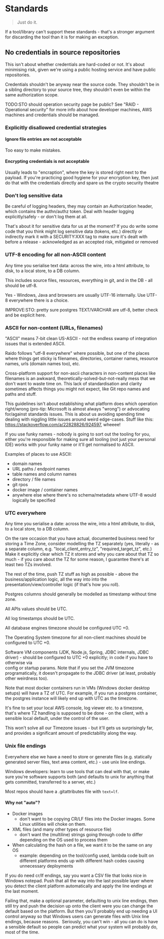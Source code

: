 
# Standards

> Just do it.

If a tool/library can't support these standards - that's a stronger argument for discarding the tool than it is for making an exception.

## No credentials in source repositories

This isn't about whether credentials are hard-coded or not.
It's about minimising risk, given we're using a public hosting service and
have public repositories.

Credentials shouldn't be anyway near the source code.
They shouldn't be in a sibling directory to your source tree,
they shouldn't even be within the same authorization scope.

TODO:STO should operation security page be public?
See "RAID - Operational security" for more info about how
developer machines, AWS machines and credentials should be managed.


### Explicitly disallowed credential strategies

#### Ignore file entries are not acceptable

Too easy to make mistakes.

#### Encrypting credentials is not acceptable

Usually leads to "encraption", where the key is stored right next to the
payload.
If you're practicing good hygiene for your encryption key, then just do that
with the credentials directly and spare us the crypto security theatre


### Don't log sensitive data

Be careful of logging headers, they may contain an Authorization header,
which contains the authn/authz token.
Deal with header logging explicitly/safely - or don't log them at all.

That's about it for sensitive data for us at the moment?
If you do write some code that you think might log sensitive data
(tokens, etc.) directly or indirectly mark it with a SECURITY:XXX tag
to make sure it's dealt with before a release - acknowledged as an accepted
risk, mitigated or removed


### UTF-8 encoding for all non-ASCII content

Any time you serialise text data: across the wire, into a html attribute,
to disk, to a local store, to a DB column.

This includes source files, resources, everything in git, and in the DB -
all should be utf-8.

Yes - Windows, Java and browsers are usually UTF-16 internally.  Use UTF-8
everywhere there is a choice.

IMPROVE:STO: pretty sure postgres TEXT/VARCHAR are utf-8, better check and be
explicit here.


### ASCII for non-content (URLs, filenames)

"ASCII" means 7-bit clean US-ASCII - not the endless swamp of integration
issues that is extended ASCII.

Raido follows "utf-8 everywhere" where possible, but one of the places where
things get sticky is filenames, directories, container names, resource names,
urls (domain names too), etc.

Cross-platform support for non-ascii characters in non-content places like
filenames is an awkward, theoretically-solved-but-not-really mess that we don't
want to waste time on. This lack of standardisation and clarity sometimes
affects things you might not expect, like Git repo names and paths and stuff.

This guidelines isn't about establishing what platform does which operation
right/wrong (pro-tip: Microsoft is almost always "wrong") or advocating
for/against standards issues.
This is about us avoiding spending time dealing with niggling little issues
around weird edge-cases.
Stuff like this: https://stackoverflow.com/a/22828826/924597, wheeee!

If you use funky names - nobody is going to sort out the tooling for you,
either you're responsible for making sure all tooling (not just your personal
IDE) works with your funky name or it'll get normalised to ASCII.

Examples of places to use ASCII:
* domain names
* URL paths / endpoint names
* table names and column names
* directory / file names
* git rpos
* docker image / container names
* anywhere else where there's no schema/metadata where UTF-8 would logically
  be specified


### UTC everywhere

Any time you serialise a date: across the wire, into a html attribute, to disk,
to a local store, to a DB column.

On the rare occasion that you have actual, documented business need for
storing a Time Zone, consider modelling the TZ separately (yes, literally -
as a separate column, e.g. "local_client_entry_tz", "required_target_tz", etc.)
Make it explicitly clear which TZ it stores and why you care about that TZ so
much  - if you care about the TZ for some reason, I guarantee there's at least
two TZs involved.

The rest of the time, push TZ stuff as high as possible - above the
business/application logic, all the way into into the
presentation/view/controller logic (if that's how you roll).

Postgres columns should generally be modelled as timestamp without time zone.

All APIs values should be UTC.

All log timestamps should be UTC.

All database engines timezone should be configured UTC +0.

The Operating System timezone for all non-client machines should be configured
to UTC +0.

Software VM components (JDK, Node.js, Spring, JDBC internals, JDBC driver) -
should be configured to UTC +0 explicitly; in code if you have to otherwise via  
config or startup params. Note that if you set the JVM timezone
programatically, it doesn't propagate to the JDBC driver (at least, probably
other weirdness too).

Note that most docker containers run in VMs (Windows docker desktop setups)
will have a TZ of UTC. For example, if you run a postgres container, the
postgres instance will likely end up with UTC as the timezone.

It's fine to set your local AWS console, log viewer etc. to a timezone,  
that's where TZ handling is supposed to be done - on the client, with a
sensible local default, under the control of the user.

This won't solve all our Timezone issues - but it'll gets us surprisingly far,
and provides a significant amount of predictability along the way.


### Unix file endings

Everywhere else we have a need to store or generate files (e.g. statically
generated server files, text area content, etc.) - use unix line endings.

Windows developers: learn to use tools that can deal with that, or make sure
you're software supports both (and defaults to unix for anything that gets
committed, transferred to a server, etc.)

Most repos should have a .gitattributes file with `text=lf`.

#### Why not "auto"?

* Docker images
  * don't want to be copying CR/LF files into the Docker images.
    Some Linux utilities will choke on them.
* XML files (and many other types of resource file)
  * don't want the (multiline) strings going through code to differ depending
    on the OS used to process them
* When calculating the hash on a file, we want it to be the same on any OS
  * example: depending on the tool/config used, lambda code built on different
    platforms ends up with different hash codes causing unnecessary deployments

If you do need cr/lf endings, say you want a CSV file that looks nice in
Windows notepad. Push that all the way into the last possible layer where you
detect the client platform automatically and apply the line endings at the last
moment.

Failing that, make a optional parameter, defaulting to unix line endings,
then still try and push the decision up onto the client were you can change
the default based on the platform. But then you'll probably end up needing
a UI control anyway so that Windows users can generate files with Unix line
endings, because reasons.  Seriously, you can't win - all you can do is
have a sensible default so people can predict what your system will probably
do, most of the time.

